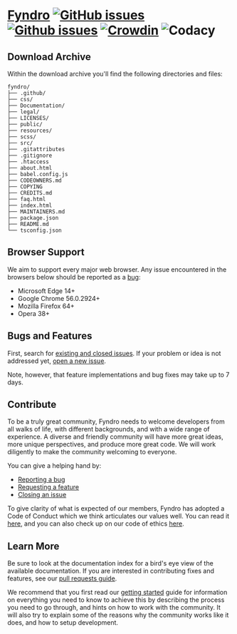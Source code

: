 <!--
===-----------------------------------------------------------------------------------===
Copyright (c) 2021 Fyndro

For copyright information, see https://github.com/CMihai99/fyndro/blob/main/COPYING.
For a list of licenses we use, see https://github.com/CMihai99/fyndro/tree/main/LICENSES.
===-----------------------------------------------------------------------------------===
-->

# [Fyndro](https://cmihai99.github.io/fyndro) [![GitHub issues](https://img.shields.io/github/issues/CMihai99/fyndro)](https://github.com/CMihai99/fyndro/issues) [![Github issues](https://img.shields.io/github/issues-closed/CMihai99/fyndro)](https://github.com/CMihai99/fyndro/issues?q=is%3Aissue+is%3Aclosed) [![Crowdin](https://badges.crowdin.net/andro-project/localized.svg)](https://crowdin.com/project/andro-project) ![Codacy](https://img.shields.io/codacy/grade/23f542e075834f949e2871a52692a5da)

## Download Archive

Within the download archive you'll find the following directories and files:

```
fyndro/
├── .github/
├── css/
├── Documentation/
├── legal/
├── LICENSES/
├── public/
├── resources/
├── scss/
├── src/
├── .gitattributes
├── .gitignore
├── .htaccess
├── about.html
├── babel.config.js
├── CODEOWNERS.md
├── COPYING
├── CREDITS.md
├── faq.html
├── index.html
├── MAINTAINERS.md
├── package.json
├── README.md
└── tsconfig.json
```

## Browser Support

We aim to support every major web browser. Any issue encountered in the browsers below should be reported as a
[bug](https://github.com/CMihai99/fyndro/issues/new?assignees=&labels=bug&template=bug_report.md&title=%5BBug%5D):

-   Microsoft Edge 14+
-   Google Chrome 56.0.2924+
-   Mozilla Firefox 64+
-   Opera 38+
<!--
- Samsung Internet 6.2.01.12+
- Huawei Browser 9.1.0.103+
-->

## Bugs and Features

First, search for [existing and closed issues](https://github.com/CMihai99/fyndro/issues?q=is%3Aissue).
If your problem or idea is not addressed yet,
[open a new issue](https://github.com/CMihai99/fyndro/issues/new/choose).

Note, however, that feature implementations and bug fixes may take up to 7 days.

## Contribute

To be a truly great community, Fyndro needs to welcome developers from all walks of life,
with different backgrounds, and with a wide range of experience. A diverse and friendly
community will have more great ideas, more unique perspectives, and produce more great code.
We will work diligently to make the community welcoming to everyone.

You can give a helping hand by:

-   [Reporting a bug](https://github.com/CMihai99/fyndro/issues/new?assignees=&labels=bug&template=bug_report.md&title=%28Bug%29)
-   [Requesting a feature](https://github.com/CMihai99/fyndro/issues/new?assignees=&labels=feature&template=feature_request.md&title=%28Feature%29)
-   [Closing an issue](https://github.com/CMihai99/fyndro/issues?q=is%3Aissue+is%3Aopen)

To give clarity of what is expected of our members, Fyndro has adopted a Code of Conduct
which we think articulates our values well. You can read it [here](https://github.com/CMihai99/fyndro/blob/main/Documentation/process/CodeOfConduct.md),
and you can also check up on our code of ethics [here](https://github.com/CMihai99/fyndro/blob/main/Documentation/process/CodeOfEthics.md).

## Learn More

Be sure to look at the documentation index for a bird's eye view of the available documentation.
If you are interested in contributing fixes and features, see our [pull requests guide](https://github.com/CMihai99/fyndro/blob/main/Documentation/maintainer/PullRequests.md).

We recommend that you first read our [getting started](https://github.com/CMihai99/fyndro/blob/main/Documentation/process/GettingStarted.md) guide for information on everything you need to know to achieve this by
describing the process you need to go through, and hints on how to work with the community. It will also
try to explain some of the reasons why the community works like it does, and how to setup development.
